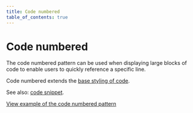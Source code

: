 ```yaml
---
title: Code numbered
table_of_contents: true
---
```


# Code numbered

The code numbered pattern can be used when displaying large blocks of code to enable users to quickly reference a specific line.

Code numbered extends the [base styling of code](/en/base/code).

See also: [code snippet](/en/patterns/code-snippet).

<a href="https://vanilla-framework.github.io/vanilla-framework/examples/patterns/code-numbered/"
    class="js-example">
    View example of the code numbered pattern
</a>
